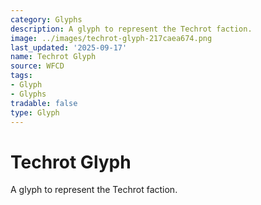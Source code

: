 ```yaml
---
category: Glyphs
description: A glyph to represent the Techrot faction.
image: ../images/techrot-glyph-217caea674.png
last_updated: '2025-09-17'
name: Techrot Glyph
source: WFCD
tags:
- Glyph
- Glyphs
tradable: false
type: Glyph
---
```


# Techrot Glyph

A glyph to represent the Techrot faction.


